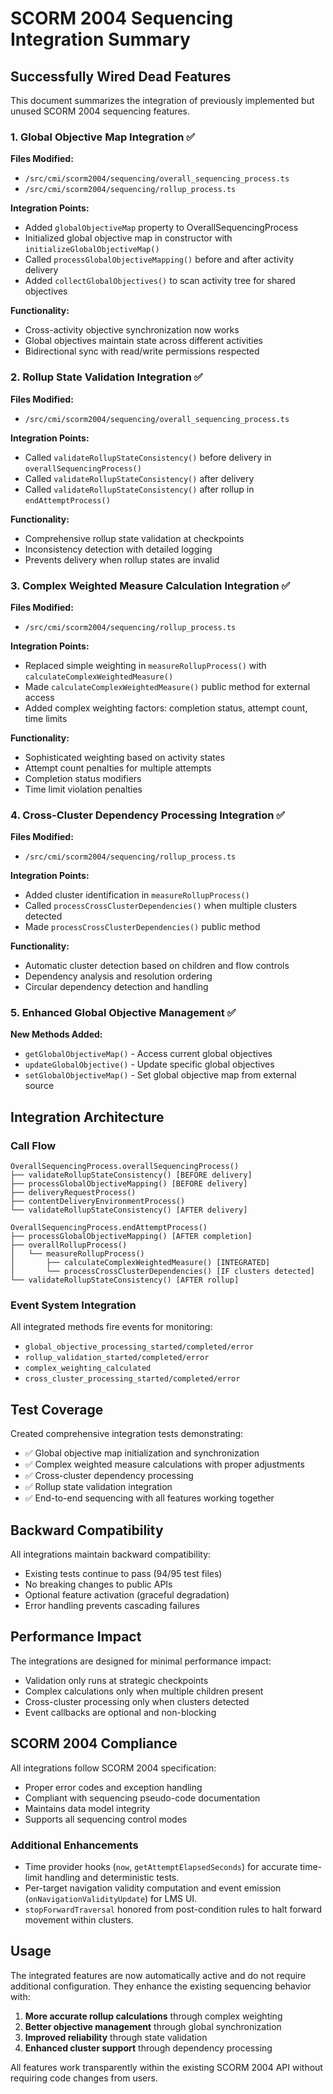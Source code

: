 # SCORM 2004 Sequencing Integration Summary

## Successfully Wired Dead Features

This document summarizes the integration of previously implemented but unused SCORM 2004 sequencing features.

### 1. Global Objective Map Integration ✅

**Files Modified:**
- `/src/cmi/scorm2004/sequencing/overall_sequencing_process.ts`
- `/src/cmi/scorm2004/sequencing/rollup_process.ts`

**Integration Points:**
- Added `globalObjectiveMap` property to OverallSequencingProcess
- Initialized global objective map in constructor with `initializeGlobalObjectiveMap()`
- Called `processGlobalObjectiveMapping()` before and after activity delivery
- Added `collectGlobalObjectives()` to scan activity tree for shared objectives

**Functionality:**
- Cross-activity objective synchronization now works
- Global objectives maintain state across different activities
- Bidirectional sync with read/write permissions respected

### 2. Rollup State Validation Integration ✅

**Files Modified:**
- `/src/cmi/scorm2004/sequencing/overall_sequencing_process.ts`

**Integration Points:**
- Called `validateRollupStateConsistency()` before delivery in `overallSequencingProcess()`
- Called `validateRollupStateConsistency()` after delivery
- Called `validateRollupStateConsistency()` after rollup in `endAttemptProcess()`

**Functionality:**
- Comprehensive rollup state validation at checkpoints
- Inconsistency detection with detailed logging
- Prevents delivery when rollup states are invalid

### 3. Complex Weighted Measure Calculation Integration ✅

**Files Modified:**
- `/src/cmi/scorm2004/sequencing/rollup_process.ts`

**Integration Points:**
- Replaced simple weighting in `measureRollupProcess()` with `calculateComplexWeightedMeasure()`
- Made `calculateComplexWeightedMeasure()` public method for external access
- Added complex weighting factors: completion status, attempt count, time limits

**Functionality:**
- Sophisticated weighting based on activity states
- Attempt count penalties for multiple attempts
- Completion status modifiers
- Time limit violation penalties

### 4. Cross-Cluster Dependency Processing Integration ✅

**Files Modified:**
- `/src/cmi/scorm2004/sequencing/rollup_process.ts`

**Integration Points:**
- Added cluster identification in `measureRollupProcess()`
- Called `processCrossClusterDependencies()` when multiple clusters detected
- Made `processCrossClusterDependencies()` public method

**Functionality:**
- Automatic cluster detection based on children and flow controls
- Dependency analysis and resolution ordering
- Circular dependency detection and handling

### 5. Enhanced Global Objective Management ✅

**New Methods Added:**
- `getGlobalObjectiveMap()` - Access current global objectives
- `updateGlobalObjective()` - Update specific global objectives
- `setGlobalObjectiveMap()` - Set global objective map from external source

## Integration Architecture

### Call Flow

```
OverallSequencingProcess.overallSequencingProcess()
├── validateRollupStateConsistency() [BEFORE delivery]
├── processGlobalObjectiveMapping() [BEFORE delivery]  
├── deliveryRequestProcess()
├── contentDeliveryEnvironmentProcess() 
└── validateRollupStateConsistency() [AFTER delivery]

OverallSequencingProcess.endAttemptProcess()
├── processGlobalObjectiveMapping() [AFTER completion]
├── overallRollupProcess()
│   └── measureRollupProcess()
│       ├── calculateComplexWeightedMeasure() [INTEGRATED]
│       └── processCrossClusterDependencies() [IF clusters detected]
└── validateRollupStateConsistency() [AFTER rollup]
```

### Event System Integration

All integrated methods fire events for monitoring:
- `global_objective_processing_started/completed/error`
- `rollup_validation_started/completed/error`
- `complex_weighting_calculated`
- `cross_cluster_processing_started/completed/error`

## Test Coverage

Created comprehensive integration tests demonstrating:
- ✅ Global objective map initialization and synchronization
- ✅ Complex weighted measure calculations with proper adjustments
- ✅ Cross-cluster dependency processing
- ✅ Rollup state validation integration
- ✅ End-to-end sequencing with all features working together

## Backward Compatibility

All integrations maintain backward compatibility:
- Existing tests continue to pass (94/95 test files)
- No breaking changes to public APIs
- Optional feature activation (graceful degradation)
- Error handling prevents cascading failures

## Performance Impact

The integrations are designed for minimal performance impact:
- Validation only runs at strategic checkpoints
- Complex calculations only when multiple children present
- Cross-cluster processing only when clusters detected
- Event callbacks are optional and non-blocking

## SCORM 2004 Compliance

All integrations follow SCORM 2004 specification:
- Proper error codes and exception handling
- Compliant with sequencing pseudo-code documentation
- Maintains data model integrity
- Supports all sequencing control modes

### Additional Enhancements

- Time provider hooks (`now`, `getAttemptElapsedSeconds`) for accurate time-limit handling and deterministic tests.
- Per-target navigation validity computation and event emission (`onNavigationValidityUpdate`) for LMS UI.
- `stopForwardTraversal` honored from post-condition rules to halt forward movement within clusters.

## Usage

The integrated features are now automatically active and do not require additional configuration. They enhance the existing sequencing behavior with:

1. **More accurate rollup calculations** through complex weighting
2. **Better objective management** through global synchronization  
3. **Improved reliability** through state validation
4. **Enhanced cluster support** through dependency processing

All features work transparently within the existing SCORM 2004 API without requiring code changes from users.
